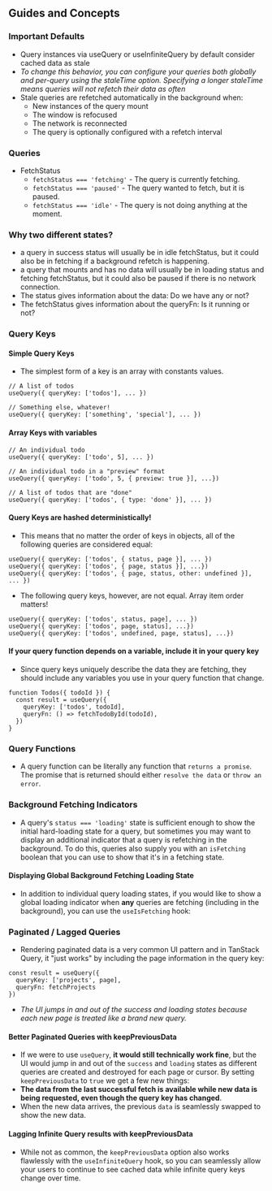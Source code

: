 ## Guides and Concepts
### Important Defaults
- Query instances via useQuery or useInfiniteQuery by default consider cached data as stale
- *To change this behavior, you can configure your queries both globally and per-query using the staleTime option. Specifying a longer staleTime means queries will not refetch their data as often*
- Stale queries are refetched automatically in the background when:
  - New instances of the query mount
  - The window is refocused
  - The network is reconnected
  - The query is optionally configured with a refetch interval
### Queries
- FetchStatus
  - `fetchStatus === 'fetching'` - The query is currently fetching.
  - `fetchStatus === 'paused'` - The query wanted to fetch, but it is paused.
  - `fetchStatus === 'idle'` - The query is not doing anything at the moment.
### Why two different states?
- a query in success status will usually be in idle fetchStatus, but it could also be in fetching if a background refetch is happening.
- a query that mounts and has no data will usually be in loading status and fetching fetchStatus, but it could also be paused if there is no network connection.
- The status gives information about the data: Do we have any or not?
- The fetchStatus gives information about the queryFn: Is it running or not?
### Query Keys
#### Simple Query Keys
- The simplest form of a key is an array with constants values.
```
// A list of todos
useQuery({ queryKey: ['todos'], ... })

// Something else, whatever!
useQuery({ queryKey: ['something', 'special'], ... })
```
#### Array Keys with variables
```
// An individual todo
useQuery({ queryKey: ['todo', 5], ... })

// An individual todo in a "preview" format
useQuery({ queryKey: ['todo', 5, { preview: true }], ...})

// A list of todos that are "done"
useQuery({ queryKey: ['todos', { type: 'done' }], ... })
```
#### Query Keys are hashed deterministically!
- This means that no matter the order of keys in objects, all of the following queries are considered equal:
```
useQuery({ queryKey: ['todos', { status, page }], ... })
useQuery({ queryKey: ['todos', { page, status }], ...})
useQuery({ queryKey: ['todos', { page, status, other: undefined }], ... })
```
- The following query keys, however, are not equal. Array item order matters!
```
useQuery({ queryKey: ['todos', status, page], ... })
useQuery({ queryKey: ['todos', page, status], ...})
useQuery({ queryKey: ['todos', undefined, page, status], ...})
```
#### If your query function depends on a variable, include it in your query key
- Since query keys uniquely describe the data they are fetching, they should include any variables you use in your query function that change.
```
function Todos({ todoId }) {
  const result = useQuery({
    queryKey: ['todos', todoId],
    queryFn: () => fetchTodoById(todoId),
  })
}
```
### Query Functions
- A query function can be literally any function that `returns a promise`. The promise that is returned should either `resolve the data` or `throw an error`.
### Background Fetching Indicators
- A query's `status === 'loading'` state is sufficient enough to show the initial hard-loading state for a query, but sometimes you may want to display an additional indicator that a query is refetching in the background. To do this, queries also supply you with an `isFetching` boolean that you can use to show that it's in a fetching state.
#### Displaying Global Background Fetching Loading State
- In addition to individual query loading states, if you would like to show a global loading indicator when **any** queries are fetching (including in the background), you can use the `useIsFetching` hook:
### Paginated / Lagged Queries
- Rendering paginated data is a very common UI pattern and in TanStack Query, it "just works" by including the page information in the query key:
```
const result = useQuery({
  queryKey: ['projects', page],
  queryFn: fetchProjects
})
```
- *The UI jumps in and out of the success and loading states because each new page is treated like a brand new query.*
#### Better Paginated Queries with keepPreviousData
-  If we were to use `useQuery`, **it would still technically work fine**, but the UI would jump in and out of the `success` and `loading` states as different queries are created and destroyed for each page or cursor. By setting `keepPreviousData` to `true` we get a few new things:
- **The data from the last successful fetch is available while new data is being requested, even though the query key has changed**.
- When the new data arrives, the previous `data` is seamlessly swapped to show the new data.
#### Lagging Infinite Query results with keepPreviousData
- While not as common, the `keepPreviousData` option also works flawlessly with the `useInfiniteQuery` hook, so you can seamlessly allow your users to continue to see cached data while infinite query keys change over time.
